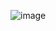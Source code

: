 ![image](https://github.com/SWEG-2015EC-Batch/Code-Warrior/assets/149233683/31fd65a3-4fdc-44bc-b850-53d1112a5a44)

